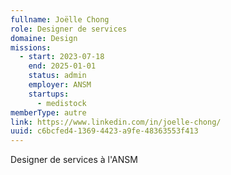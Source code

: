```yaml
---
fullname: Joëlle Chong
role: Designer de services
domaine: Design
missions:
  - start: 2023-07-18
    end: 2025-01-01
    status: admin
    employer: ANSM
    startups:
      - medistock
memberType: autre
link: https://www.linkedin.com/in/joelle-chong/
uuid: c6bcfed4-1369-4423-a9fe-48363553f413
---
```

Designer de services à l'ANSM